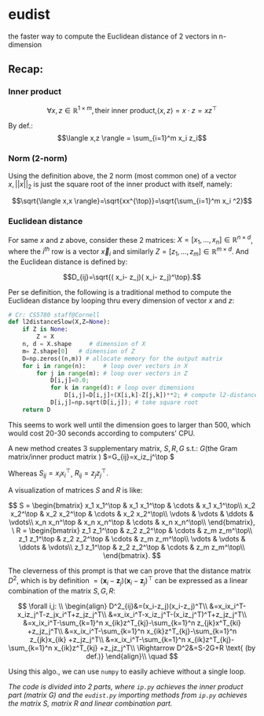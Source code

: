 # eudist
the faster way to compute the Euclidean distance of 2 vectors in n-dimension
## Recap:
### Inner product
$$\forall x,z \in \mathbb{R}^{1 \times m}, \text{their inner product,}  \langle x,z \rangle = x\cdot z=xz^{\top}$$

By def.:
$$\langle x,z \rangle = \sum_{i=1}^m x_i  z_i$$

### Norm (2-norm)
Using the definition above, the 2 norm (most common one) of a vector $x,||x||_2$ is just the square root of the inner product with itself, namely:

$$\sqrt{\langle x,x \rangle}=\sqrt{xx^{\top}}=\sqrt{\sum_{i=1}^m x_i ^2}$$

### Euclidean distance
For same $x$ and $z$ above, consider these 2 matrices: $X=[ x_1,\dots, x_n]\in{\mathbb{R}}^{n\times d}$, where the $i^{th}$ row is a vector $\vec x_i$ and similarly $Z=[ z_1,\dots, z_m]\in{\mathbb{R}}^{m\times d}$. And the Euclidean distance is defined by:

$$D_{ij}=\sqrt{( x_i- z_j)( x_i- z_j)^\top}.$$

Per se definition, the following is a traditional method to compute the Euclidean distance by looping thru every dimension of vector $x$ and $z$:

```python
# Cr: CS5780 staff@Cornell
def l2distanceSlow(X,Z=None):
    if Z is None:
        Z = X
    n, d = X.shape     # dimension of X
    m= Z.shape[0]   # dimension of Z
    D=np.zeros((n,m)) # allocate memory for the output matrix
    for i in range(n):     # loop over vectors in X
        for j in range(m): # loop over vectors in Z
            D[i,j]=0.0; 
            for k in range(d): # loop over dimensions
                D[i,j]=D[i,j]+(X[i,k]-Z[j,k])**2; # compute l2-distance between the ith and jth vector
            D[i,j]=np.sqrt(D[i,j]); # take square root
    return D
```

This seems to work well until the dimension goes to larger than 500, which would cost 20-30 seconds according to computers' CPU. 

A new method creates 3 supplementary matrix, $S,R,G$ s.t.:
$G$(the Gram matrix/inner product matrix ) $=G_{ij}=x_iz_j^\top $

Whereas $S_{ij}=x_ix_i^{\top}$, $R_{ij}=z_jz_j^{\top}.$

A visualization of matrices $S$ and $R$ is like:

$$
S = \begin{bmatrix}
x_1 x_1^\top & x_1 x_1^\top & \cdots & x_1 x_1^\top\\
x_2 x_2^\top & x_2 x_2^\top & \cdots & x_2 x_2^\top\\
\vdots & \vdots & \ddots & \vdots\\
x_n x_n^\top & x_n x_n^\top & \cdots & x_n x_n^\top\\
\end{bmatrix}, \ 
R = \begin{bmatrix}
z_1 z_1^\top & z_2 z_2^\top & \cdots & z_m z_m^\top\\
z_1 z_1^\top & z_2 z_2^\top & \cdots & z_m z_m^\top\\
\vdots & \vdots & \ddots & \vdots\\
z_1 z_1^\top & z_2 z_2^\top & \cdots & z_m z_m^\top\\
\end{bmatrix}.
$$

The cleverness of this prompt is that we can prove that the distance matrix $D^2$, which is by definition $=(\mathbf{x}_i-\mathbf{z}_j)(\mathbf{x}_i-\mathbf{z}_j)^\top$ can be expressed as a linear combination of the matrix $S, G, R$:

$$
\forall i,j: \\
\begin{align}
D^2_{ij}&=(x_i-z_j)(x_i-z_j)^T\\
&=x_ix_i^T-x_iz_j^T-z_jx_i^T+z_jz_j^T\\  
&=x_ix_i^T-x_iz_j^T-(x_iz_j^T)^T+z_jz_j^T\\
&=x_ix_i^T-\sum_{k=1}^n x_{ik}z^T_{kj}-\sum_{k=1}^n z_{jk}x^T_{ki} +z_jz_j^T\\
&=x_ix_i^T-\sum_{k=1}^n x_{ik}z^T_{kj}-\sum_{k=1}^n z_{jk}x_{ik} +z_jz_j^T\\
&=x_ix_i^T-\sum_{k=1}^n x_{ik}z^T_{kj}-\sum_{k=1}^n x_{ik}z^T_{kj} +z_jz_j^T\\
\Rightarrow D^2&=S-2G+R \text{ (by def.)}
\end{align}\\
\quad 
$$

Using this algo., we can use `numpy` to easily achieve without a single loop.

*The code is divided into 2 parts, where `ip.py` achieves the inner product part (matrix $G$) and the `eudist.py` importing methods from `ip.py` achieves the matrix $S$, matrix $R$ and linear combination part.*
